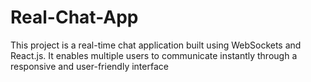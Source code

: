 # Real-Chat-App
This project is a real-time chat application built using WebSockets and React.js. It enables multiple users to communicate instantly through a responsive and user-friendly interface
